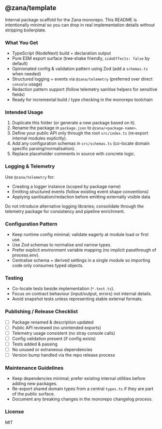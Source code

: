 ## @zana/template

Internal package scaffold for the Zana monorepo. This README is intentionally minimal so you can drop in real implementation details without stripping boilerplate.

### What You Get

- TypeScript (NodeNext) build + declaration output
- Pure ESM export surface (tree‑shake friendly, `sideEffects: false` by default)
- Opinionated config & validation pattern using Zod (add a `schemas.ts` when needed)
- Structured logging + events via `@zana/telemetry` (preferred over direct `console` usage)
- Redaction pattern support (follow telemetry sanitise helpers for sensitive fields)
- Ready for incremental build / type checking in the monorepo toolchain

### Intended Usage

1. Duplicate this folder (or generate a new package based on it).
2. Rename the package in `package.json` to `@zana/<package-name>`.
3. Define your public API only through the root `src/index.ts` (re‑export internal modules explicitly).
4. Add any configuration schemas in `src/schemas.ts` (co-locate domain specific parsing/normalisation).
5. Replace placeholder comments in source with concrete logic.

### Logging & Telemetry

Use `@zana/telemetry` for:

- Creating a logger instance (scoped by package name)
- Emitting structured events (follow existing event shape conventions)
- Applying sanitisation/redaction before emitting externally visible data

Do not introduce alternative logging libraries; consolidate through the telemetry package for consistency and pipeline enrichment.

### Configuration Pattern

- Keep runtime config minimal; validate eagerly at module load or first use.
- Use Zod schemas to normalise and narrow types.
- Prefer explicit environment variable mapping (no implicit passthrough of process.env).
- Centralise schema + derived settings in a single module so importing code only consumes typed objects.

### Testing

- Co-locate tests beside implementation (`*.test.ts`).
- Focus on contract behaviour (input/output, errors) not internal details.
- Avoid snapshot tests unless representing stable external formats.

### Publishing / Release Checklist

- [ ] Package renamed & description updated
- [ ] Public API reviewed (no unintended exports)
- [ ] Telemetry usage consistent (no stray console calls)
- [ ] Config validation present (if config exists)
- [ ] Tests added & passing
- [ ] No unused or extraneous dependencies
- [ ] Version bump handled via the repo release process

### Maintenance Guidelines

- Keep dependencies minimal; prefer existing internal utilities before adding new packages.
- Re-export shared domain types from a central `types.ts` if they are part of the public surface.
- Document any breaking changes in the monorepo changelog process.

### License
MIT
